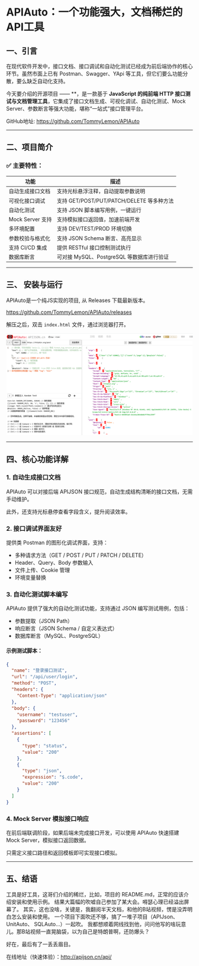 
# APIAuto：一个功能强大，文档稀烂的API工具

## 一、引言

在现代软件开发中，接口文档、接口调试和自动化测试已经成为前后端协作的核心环节。虽然市面上已有 Postman、Swagger、YApi 等工具，但它们要么功能分散，要么缺乏自动化支持。

今天要介绍的开源项目 —— **，是一款基于 **JavaScript 的纯前端 HTTP 接口测试与文档管理工具**，它集成了接口文档生成、可视化调试、自动化测试、Mock Server、参数断言等强大功能，堪称“一站式”接口管理平台。

GitHub地址: https://github.com/TommyLemon/APIAuto

---

## 二、项目简介

### ✅ 主要特性：

| 功能 | 描述 |
|------|------|
| 自动生成接口文档 | 支持光标悬浮注释，自动提取参数说明 |
| 可视化接口调试 | 支持 GET/POST/PUT/PATCH/DELETE 等多种方法 |
| 自动化测试 | 支持 JSON 脚本编写用例，一键运行 |
| Mock Server 支持 | 支持模拟接口返回值，加速前端开发 |
| 多环境配置 | 支持 DEV/TEST/PROD 环境切换 |
| 参数校验与格式化 | 支持 JSON Schema 断言、高亮显示 |
| 支持 CI/CD 集成 | 提供 RESTful 接口控制测试执行 |
| 数据库断言 | 可对接 MySQL、PostgreSQL 等数据库进行验证 |

---

## 三、 安装与运行

APIAuto是一个纯JS实现的项目, 从 Releases 下载最新版本。

https://github.com/TommyLemon/APIAuto/releases

解压之后，双击 `index.html` 文件，通过浏览器打开。


![](./image/apiauto.png)

---

## 四、核心功能详解

### 1. 自动生成接口文档

APIAuto 可以对接后端 APIJSON 接口规范，自动生成结构清晰的接口文档，无需手动维护。

此外，还支持光标悬停查看字段含义，提升阅读效率。

### 2. 接口调试界面友好

提供类 Postman 的图形化调试界面，支持：

- 多种请求方法（GET / POST / PUT / PATCH / DELETE）
- Header、Query、Body 参数输入
- 文件上传、Cookie 管理
- 环境变量替换

### 3. 自动化测试脚本编写

APIAuto 提供了强大的自动化测试功能，支持通过 JSON 编写测试用例，包括：

- 参数提取（JSON Path）
- 响应断言（JSON Schema / 自定义表达式）
- 数据库断言（MySQL、PostgreSQL）

#### 示例测试脚本：

```json
{
  "name": "登录接口测试",
  "url": "/api/user/login",
  "method": "POST",
  "headers": {
    "Content-Type": "application/json"
  },
  "body": {
    "username": "testuser",
    "password": "123456"
  },
  "assertions": [
    {
      "type": "status",
      "value": "200"
    },
    {
      "type": "json",
      "expression": "$.code",
      "value": "200"
    }
  ]
}
```

### 4. Mock Server 模拟接口响应

在前后端联调阶段，如果后端未完成接口开发，可以使用 APIAuto 快速搭建 Mock Server，模拟接口返回数据。

只需定义接口路径和返回模板即可实现接口模拟。

---

## 五、结语

工具是好工具，这哥们介绍的稀烂，比如，项目的 README.md，正常的应该介绍安装和使用示例。 结果大篇幅的吹嘘自己参加了某大会。嘚瑟心理已经溢出屏幕了。 其实，这也没啥，关键是，我翻阅半天文档，和他的B站视频，愣是没弄明白怎么安装和使用。 一个项目下面吹还不够，搞了一堆子项目（APIJson、 UnitAuto、 SQLAuto...）一起吹。 我都想顺着网线找到他，问问他写的啥玩意儿。那B站视频一直晃脑袋，以为自己是特朗普啊，还防爆头？

好在，最后有了一丢丢眉目。

在线地址（快速体验）：http://apijson.cn/api/

